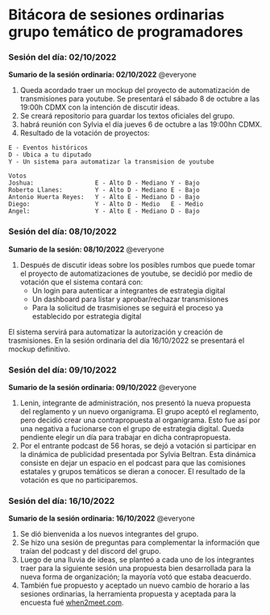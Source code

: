 # Bitácora de sesiones ordinarias grupo temático de programadores

### Sesión del día: 02/10/2022
**Sumario de la sesión ordinaria: 02/10/2022** @everyone 
1. Queda acordado traer un mockup del proyecto de automatización de transmisiones para youtube. Se presentará el sábado 8 de octubre a las 19:00h CDMX con la intención de discutir ideas.
2. Se creará repositorio para guardar los textos oficiales del grupo.
3. habrá reunión con Sylvia el día jueves 6 de octubre a las 19:00hn CDMX.
4. Resultado de la votación de proyectos:
```
E - Eventos históricos 
D - Ubica a tu diputado 
Y - Un sistema para automatizar la transmision de youtube

Votos
Joshua:                 E - Alto D - Mediano Y - Bajo
Roberto Llanes:         Y - Alto D - Mediano E - Bajo
Antonio Huerta Reyes:   Y - Alto E - Mediano D - Bajo
Diego:                  Y - Alto D - Medio   E - Medio
Angel:                  Y - Alto E - Mediano D - Bajo
```

### Sesión del día: 08/10/2022
**Sumario de la sesión: 08/10/2022** @everyone 
1. Después de discutir ideas sobre los posibles rumbos que puede tomar el proyecto de automatizaciones de youtube, se decidió por medio de votación que el sistema contará con:
    - Un login para autenticar a integrantes de estrategia digital
    - Un dashboard para listar y aprobar/rechazar transmisiones
    - Para la solicitud de trasmisiones se seguirá el proceso ya establecido por estrategia digital

El sistema servirá para automatizar la autorización y creación de trasmisiones. En la sesión ordinaria del día 16/10/2022 se presentará el mockup definitivo.

### Sesión del día: 09/10/2022
**Sumario de la sesión ordinaria: 09/10/2022** @everyone 
1. Lenin, integrante de administración, nos presentó la nueva propuesta del reglamento y un nuevo organigrama. El grupo aceptó el reglamento, pero decidió crear una contrapropuesta al organigrama. Esto fue así por una negativa a fucionarse con el grupo de estrategia digital. Queda pendiente elegir un día para trabajar en dicha contrapropuesta.
2. Por el entrante podcast de 56 horas, se dejó a votación si participar en la dinámica de publicidad presentada por Sylvia Beltran. Esta dinámica consiste en dejar un espacio en el podcast para que las comisiones estatales y grupos temáticos se dieran a conocer. El resultado de la votación es que no participaremos.

### Sesión del día: 16/10/2022
**Sumario de la sesión ordinaria: 16/10/2022** @everyone 
1. Se dió bienvenida a los nuevos integrantes del grupo.
2. Se hizo una sesión de preguntas para complementar la información que traían del podcast y del discord del grupo.
3. Luego de una lluvia de ideas, se planteó a cada uno de los integrantes traer para la siguiente sesión una propuesta bien desarrollada para la nueva forma de organización; la mayoría votó que estaba deacuerdo.
4. También fue propuesto y aceptado un nuevo cambio de horario a las sesiones ordinarias, la herramienta propuesta y aceptada para la encuesta fué [when2meet.com](www.when2meet.com).